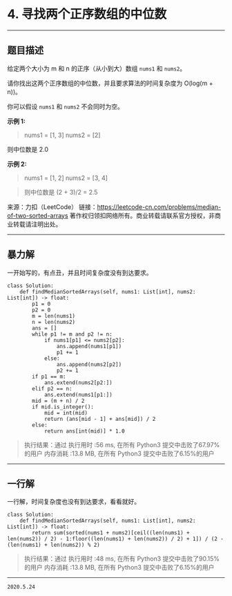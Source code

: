 # 4. 寻找两个正序数组的中位数

---

## 题目描述

给定两个大小为 m 和 n 的正序（从小到大）数组 `nums1` 和 `nums2`。

请你找出这两个正序数组的中位数，并且要求算法的时间复杂度为 O(log(m + n))。

你可以假设 `nums1` 和 `nums2` 不会同时为空。

**示例 1:**

> nums1 = [1, 3]
> nums2 = [2]

则中位数是 2.0

**示例 2:**

> nums1 = [1, 2]
nums2 = [3, 4]

> 则中位数是 (2 + 3)/2 = 2.5

来源：力扣（LeetCode）
链接：https://leetcode-cn.com/problems/median-of-two-sorted-arrays
著作权归领扣网络所有。商业转载请联系官方授权，非商业转载请注明出处。

---

## 暴力解

一开始写的，有点丑，并且时间复杂度没有到达要求。

```python3
class Solution:
    def findMedianSortedArrays(self, nums1: List[int], nums2: List[int]) -> float:
        p1 = 0
        p2 = 0
        m = len(nums1)
        n = len(nums2)
        ans = []
        while p1 != m and p2 != n:
            if nums1[p1] <= nums2[p2]:
                ans.append(nums1[p1])
                p1 += 1
            else:
                ans.append(nums2[p2])
                p2 += 1
        if p1 == m:
            ans.extend(nums2[p2:])
        elif p2 == n:
            ans.extend(nums1[p1:])
        mid = (m + n) / 2
        if mid.is_integer():
            mid = int(mid)
            return (ans[mid - 1] + ans[mid]) / 2
        else:
            return ans[int(mid)] * 1.0

```

> 执行结果：通过
> 执行用时 :56 ms, 在所有 Python3 提交中击败了67.97% 的用户
> 内存消耗 :13.8 MB, 在所有 Python3 提交中击败了6.15%的用户

---

## 一行解

一行解，时间复杂度也没有到达要求，看看就好。

```python3
class Solution:
    def findMedianSortedArrays(self, nums1: List[int], nums2: List[int]) -> float:
        return sum(sorted(nums1 + nums2)[ceil((len(nums1) + len(nums2)) / 2) - 1:floor((len(nums1) + len(nums2)) / 2) + 1]) / (2 - (len(nums1) + len(nums2)) % 2)

```

> 执行结果：通过
> 执行用时 :48 ms, 在所有 Python3 提交中击败了90.15% 的用户
> 内存消耗 :13.8 MB, 在所有 Python3 提交中击败了6.15%的用户

---

`2020.5.24`

